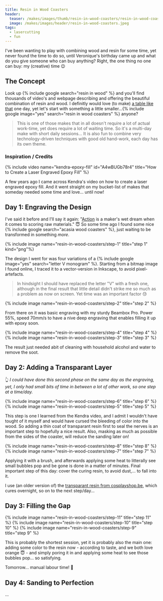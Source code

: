 ```yaml
---
title: Resin in Wood Coasters
header:
  teaser: /makes/images/thumb/resin-in-wood-coasters/resin-in-wood-coasters.jpeg
  image: /makes/images/header/resin-in-wood-coasters.jpeg
tags:
  - lasercutting
  - fun
---
```


I've been wanting to play with combining wood and resin for some time, yet never found the time to do so, until Veronique's birthday came up and what do you give someone who can buy anything? Right, the one thing no one can buy: my (creative) time 😉

## The Concept

Look up {% include google search="resin in wood" %} and you'll find thousands of video's and webpage describing and offering the beautiful combination of resin and wood. I definitly would love (to make) [a table like that](https://goatworks.com.au/wp-content/uploads/2023/03/Custom-Epoxy-River-Table-by-Goat-Works-in-Sydney.jpg) one day, yet let's start with something a little smaller...{% include google image="yes" search="resin in wood coasters" %} anyone?

> This is one of those makes that in all doesn't require a lot of actual work-time, yet does require a lot of waiting time. So it's a multi-day make with short daily sessions... It is also fun to combine very technology-driven techniques with good old hand-work, each day has its own theme.

### Inspiration / Credits

{% include video name="kendra-epoxy-fill" id="A4wBUGb78r4" title="How to Create a Laser Engraved Epoxy Fill" %}

A few years ago I came across Kendra's video on how to create a laser engraved epoxy fill. And it went straight on my bucket-list of makes that someday needed some time and love... until now!

## Day 1: Engraving the Design

I've said it before and I'll say it again: "<a href="https://www.action.com/nl-be/" target="_blank">Action</a> is a maker's wet dream when it comes to scoring raw materials." 😇 So some time ago I found some nice {% include google search="acasia wood coasters" %}, just waiting to be transformed in something _more_.

{% include image name="resin-in-wood-coasters/step-1" title="step 1" kind="png"%}

The design I went for was four variations of a {% include google image="yes" search="letter V monogram" %}. Starting from a bitmap image I found online, I traced it to a vector-version in Inkscape, to avoid pixel-artefacts.

> In hindsight I should have replaced the letter "V" with a fresh one, although in the final result that little detail didn't strike me so much as a problem as now on screen. Yet time was an important factor 😓

{% include image name="resin-in-wood-coasters/step-2" title="step 2" %}

From there on it was basic engraving with my sturdy Beambox Pro. Power 55%, speed 70mm/s to have a nive deep engraving that enables filling it up with epoxy soon.

{% include image name="resin-in-wood-coasters/step-4" title="step 4" %}
{% include image name="resin-in-wood-coasters/step-3" title="step 3" %}

The result just needed abit of cleaning with household alcohol and water to remove the soot.

## Day 2: Adding a Transparant Layer

👆 _I could have done this second phase on the same day as the engraving, yet, I only had small bits of time in between a lot of other work, so one step at a time/day._

{% include image name="resin-in-wood-coasters/step-6" title="step 6" %}
{% include image name="resin-in-wood-coasters/step-5" title="step 5" %}

This step is one I learned from the Kendra video, and I admit I wouldn't have tought of it myself and would have cursed the bleeding of color into the wood. So adding a thin coat of transparant resin first to seal the nerves is an important step to hopefully a nice result. Also, masking as much as possible from the sides of the coaster, will reduce the sanding later on!

{% include image name="resin-in-wood-coasters/step-8" title="step 8" %}
{% include image name="resin-in-wood-coasters/step-7" title="step 7" %}

Applying it with a brush, and afterwards applying some heat to litterally see small bubbles pop and be gone is done in a matter of minutes. Final important step of this day: cover the curing resin, to avoid dust,... to fall into it.

I use (an older version of) the <a href="https://cosplayshop.be/en/product/epoxy-transparent-resin/" target="_blank">transparant resin from cosplayshop.be</a>, which cures overnight, so on to the next step/day...

## Day 3: Filling the Gap

{% include image name="resin-in-wood-coasters/step-11" title="step 11" %}
{% include image name="resin-in-wood-coasters/step-10" title="step 10" %}
{% include image name="resin-in-wood-coasters/step-9" title="step 9" %}

This is probably the shortest session, yet it is probably also the main one: adding some color to the resin now - according to taste, and we both love orange 😇 - and simply poring it in and applying some heat to see those bubbles pop... so satisfying.

Tomorrow... manual labour time! 👷

## Day 4: Sanding to Perfection

...
